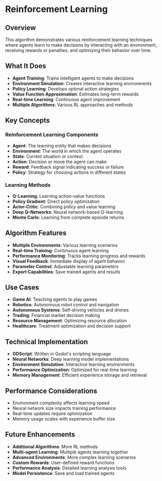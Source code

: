 # Reinforcement Learning

## Overview
This algorithm demonstrates various reinforcement learning techniques where agents learn to make decisions by interacting with an environment, receiving rewards or penalties, and optimizing their behavior over time.

## What It Does
- **Agent Training**: Trains intelligent agents to make decisions
- **Environment Simulation**: Creates interactive learning environments
- **Policy Learning**: Develops optimal action strategies
- **Value Function Approximation**: Estimates long-term rewards
- **Real-time Learning**: Continuous agent improvement
- **Multiple Algorithms**: Various RL approaches and methods

## Key Concepts

### Reinforcement Learning Components
- **Agent**: The learning entity that makes decisions
- **Environment**: The world in which the agent operates
- **State**: Current situation or context
- **Action**: Decision or move the agent can make
- **Reward**: Feedback signal indicating success or failure
- **Policy**: Strategy for choosing actions in different states

### Learning Methods
- **Q-Learning**: Learning action-value functions
- **Policy Gradient**: Direct policy optimization
- **Actor-Critic**: Combining policy and value learning
- **Deep Q-Networks**: Neural network-based Q-learning
- **Monte Carlo**: Learning from complete episode returns

## Algorithm Features
- **Multiple Environments**: Various learning scenarios
- **Real-time Training**: Continuous agent learning
- **Performance Monitoring**: Tracks learning progress and rewards
- **Visual Feedback**: Immediate display of agent behavior
- **Parameter Control**: Adjustable learning parameters
- **Export Capabilities**: Save trained agents and results

## Use Cases
- **Game AI**: Teaching agents to play games
- **Robotics**: Autonomous robot control and navigation
- **Autonomous Systems**: Self-driving vehicles and drones
- **Trading**: Financial market decision making
- **Resource Management**: Optimizing resource allocation
- **Healthcare**: Treatment optimization and decision support

## Technical Implementation
- **GDScript**: Written in Godot's scripting language
- **Neural Networks**: Deep learning model implementations
- **Environment Simulation**: Interactive learning environments
- **Performance Optimization**: Optimized for real-time learning
- **Memory Management**: Efficient experience storage and retrieval

## Performance Considerations
- Environment complexity affects learning speed
- Neural network size impacts training performance
- Real-time updates require optimization
- Memory usage scales with experience buffer size

## Future Enhancements
- **Additional Algorithms**: More RL methods
- **Multi-agent Learning**: Multiple agents learning together
- **Advanced Environments**: More complex learning scenarios
- **Custom Rewards**: User-defined reward functions
- **Performance Analysis**: Detailed learning analysis tools
- **Model Persistence**: Save and load trained agents
